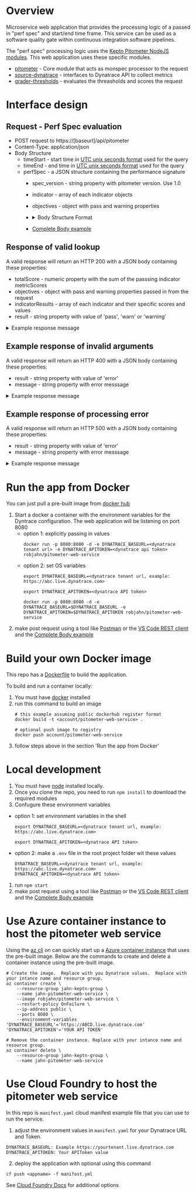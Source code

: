 # Overview

Microservice web application that provides the processing logic of a passed in "perf spec" and start/end time frame. This service can be used as a software quality gate within continuous integration software pipelines. 

The "perf spec" processing logic uses the [Keptn Pitometer NodeJS modules](https://github.com/keptn/pitometer). This web application uses these specific modules.
* [pitometer](https://github.com/pitometer/pitometer) - Core module that acts as monspec processor to the request
* [source-dynatrace](https://github.com/pitometer/source-dynatrace) - interfaces to Dynatrace API to collect metrics
* [grader-thresholds](https://github.com/pitometer/grader-thresholds) - evaluates the threasholds and scores the request

# Interface design

## Request - Perf Spec evaluation
* POST request to https://[baseurl]/api/pitometer
* Content-Type: application/json
* Body Structure
  * timeStart - start time in [UTC unix seconds format](https://cloud.google.com/dataprep/docs/html/UNIXTIME-Function_57344718) used for the query
  * timeEnd - end time in [UTC unix seconds format](https://cloud.google.com/dataprep/docs/html/UNIXTIME-Function_57344718) used for the query
  * perfSpec - a JSON structure containing the performance signature
    * spec_version - string property with pitometer version.  Use 1.0
    * indicator - array of each indicator objects
    * objectives - object with pass and warning properties
    * <details><summary>Body Structure Format</summary>

        ```
        {
            "timeStart": 1551398400,
            "timeEnd": 1555027200,
            "perfSpec": {
                "spec_version": "1.0",
                "indicators": [ { <Indicator object 1> } ],
                "objectives": {
                    "pass": 100,
                    "warning": 50
                }
            }
        }
        ```

        </details>

    * [Complete Body example](samples/pitometer.rest)


## Response of valid lookup

A valid response will return an HTTP 200 with a JSON body containing these properties:
* totalScore - numeric property with the sum of the passsing indicator metricScores
* objectives - object with pass and warning properties passed in from the request
* indicatorResults - array of each indicator and their specific scores and values
* result - string property with value of 'pass', 'warn' or 'warning'

<details><summary>
Example response message
</summary>

```
{
    "totalScore": 100,
    "objectives": {
        "pass": 100,
        "warning": 50
    },
    "indicatorResults": [
        {
            "id": "P90_ResponseTime_Frontend",
            "violations": [
                {
                    "value": 12773344.5,
                    "key": "SERVICE-CA9FE330E85EE73B",
                    "breach": "upper_critical",
                    "threshold": 4000000
                }]
            ],
            "score": 50
        },
        {
            "id": "AVG_ResponseTime_Frontend",
            "violations": [
                {
                    "value": 4308886.6,
                    "key": "SERVICE-CA9FE330E85EE73B",
                    "breach": "upper_critical",
                    "threshold": 4000000
                }
            ],
            "score": 50
        }
    ],
    "result": "pass"
}
```

</details>

## Example response of invalid arguments

A valid response will return an HTTP 400 with a JSON body containing these properties:
* result - string property with value of 'error'
* message - string property with error messsage

<details><summary>
Example response message
</summary>

```
{
  "status": "error",
  "message": "Missing timeStart. Please check your request body and try again."
}
```
</details>

## Example response of processing error

A valid response will return an HTTP 500 with a JSON body containing these properties:
* result - string property with value of 'error'
* message - string property with error messsage

<details><summary>
Example response message
</summary>

```
{
  "status": "error",
  "message": "The given timeseries id is not configured."
}
```
</details>

# Run the app from Docker

You can just pull a pre-built image from [docker hub](https://hub.docker.com/r/robjahn/pitometer-web-service)

1. Start a docker a container with the environment variables for the Dyntrace configuration.  The web application will be listening on port 8080
    * option 1: explicitly passing in values
        ```
        docker run -p 8080:8080 -d -e DYNATRACE_BASEURL=<dynatrace tenant url> -e DYNATRACE_APITOKEN=<dynatrace api token> robjahn/pitometer-web-service
        ```
    * option 2: set OS variables
        ```
        export DYNATRACE_BASEURL=<dynatrace tenant url, example: https://abc.live.dynatrace.com>

        export DYNATRACE_APITOKEN=<dynatrace API token>

        docker run -p 8080:8080 -d -e DYNATRACE_BASEURL=$DYNATRACE_BASEURL -e DYNATRACE_APITOKEN=$DYNATRACE_APITOKEN robjahn/pitometer-web-service
        ```
1. make post request using a tool like [Postman](https://www.getpostman.com/downloads/) or the [VS Code REST client](https://marketplace.visualstudio.com/items?itemName=humao.rest-client) and the [Complete Body example](samples/pitometer.rest)

# Build your own Docker image

This repo has a [Dockerfile](Dockerfile) to build the application.  

To build and run a container locally:
1. You must have [docker](https://runnable.com/docker/) installed 
1. run this command to build an image 
    ```
    # this example assuming public dockerhub register format
    docker build -t <account/pitometer-web-service> .

    # optional push image to registry
    docker push account/pitometer-web-service
    ```
3. follow steps above in the section 'Run the app from Docker'

# Local development

1. You must have [node](https://nodejs.org/en/download/) installed locally.
1. Once you clone the repo, you need to run ```npm install``` to download the required modules
1. Confugure these environment variables
  * option 1: set environment variables in the shell
    ```
    export DYNATRACE_BASEURL=<dynatrace tenant url, example: https://abc.live.dynatrace.com>

    export DYNATRACE_APITOKEN=<dynatrace API token>
    ```
  * option 2: make a ```.env``` file in the root project folder wit these values
    ```
    DYNATRACE_BASEURL=<dynatrace tenant url, example: https://abc.live.dynatrace.com> 
    DYNATRACE_APITOKEN=<dynatrace API token>
    ```
1. run ```npm start```
1. make post request using a tool like [Postman](https://www.getpostman.com/downloads/) or the [VS Code REST client](https://marketplace.visualstudio.com/items?itemName=humao.rest-client) and the [Complete Body example](samples/pitometer.rest)

# Use Azure container instance to host the pitometer web service

Using the [az cli](https://docs.microsoft.com/en-us/cli/azure/install-azure-cli?view=azure-cli-latest) on can quickly start up a [Azure container instance](https://azure.microsoft.com/en-us/services/container-instances/) that uses the pre-built image.  Below are the commands to create and delete a container instance using the pre-built image.

```
# Create the image.  Replace with you Dynatrace values.  Replace with your intance name and resource group.
az container create \
    --resource-group jahn-keptn-group \
    --name jahn-pitometer-web-service \
    --image robjahn/pitometer-web-service \
    --restart-policy OnFailure \
    --ip-address public \
    --ports 8080 \
    --environment-variables 'DYNATRACE_BASEURL'='https://ABCD.live.dynatrace.com' 'DYNATRACE_APITOKEN'='YOUR API TOKEN'

# Remove the container instance. Replace with your intance name and resource group.
az container delete \
    --resource-group jahn-keptn-group \
    --name jahn-pitometer-web-service

```

# Use Cloud Foundry to host the pitometer web service

In this repo is ```manifest.yaml``` cloud manifest example file that you can use to run the service.

1. adjust the environment values in ```manifest.yaml``` for your Dynatrace URL and Token.
```
DYNATRACE_BASEURL: Example https://yourtenant.live.dynatrace.com
DYNATRACE_APITOKEN: Your APIToken value
```

2. deploy the application with optional <appname> using this command
```
cf push <appname> -f manifest.yml
```
 
See [Cloud Foundry Docs](https://docs.cloudfoundry.org/devguide/deploy-apps/manifest.html) for additional options

